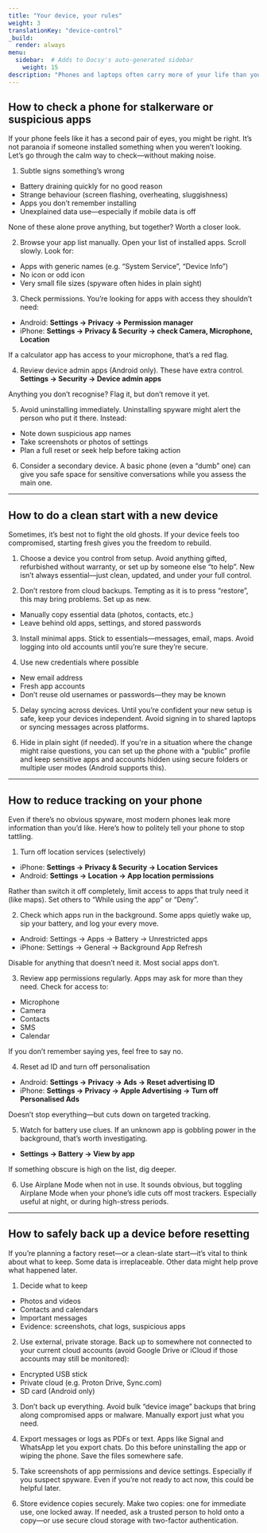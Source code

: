```yaml
---
title: "Your device, your rules"
weight: 3
translationKey: "device-control"
_build:
  render: always
menu:
  sidebar:  # Adds to Docsy's auto-generated sidebar
    weight: 15
description: "Phones and laptops often carry more of your life than you realise. This section helps you spot hidden risks, check for tracking, and safely take back control—especially if the device was gifted or set up “as a favour”."
---
```


## How to check a phone for stalkerware or suspicious apps

If your phone feels like it has a second pair of eyes, you might be right. It’s not paranoia if someone installed something when you weren’t looking. Let’s go through the calm way to check—without making noise.

1. Subtle signs something’s wrong

* Battery draining quickly for no good reason
* Strange behaviour (screen flashing, overheating, sluggishness)
* Apps you don’t remember installing
* Unexplained data use—especially if mobile data is off

None of these alone prove anything, but together? Worth a closer look.

2. Browse your app list manually. Open your list of installed apps. Scroll slowly. Look for:

* Apps with generic names (e.g. “System Service”, “Device Info”)
* No icon or odd icon
* Very small file sizes (spyware often hides in plain sight)

3. Check permissions. You’re looking for apps with access they shouldn’t need:

* Android: **Settings → Privacy → Permission manager**
* iPhone: **Settings → Privacy & Security → check Camera, Microphone, Location**

If a calculator app has access to your microphone, that’s a red flag.

4. Review device admin apps (Android only). These have extra control. **Settings → Security → Device admin apps**

Anything you don’t recognise? Flag it, but don’t remove it yet.

5. Avoid uninstalling immediately. Uninstalling spyware might alert the person who put it there. Instead:

* Note down suspicious app names
* Take screenshots or photos of settings
* Plan a full reset or seek help before taking action

6. Consider a secondary device. A basic phone (even a “dumb” one) can give you safe space for sensitive conversations while you assess the main one.

---

## How to do a clean start with a new device

Sometimes, it’s best not to fight the old ghosts. If your device feels too compromised, starting fresh gives you the freedom to rebuild.

1. Choose a device you control from setup. Avoid anything gifted, refurbished without warranty, or set up by someone else “to help”. New isn’t always essential—just clean, updated, and under your full control.

2. Don’t restore from cloud backups. Tempting as it is to press “restore”, this may bring problems. Set up as new.

* Manually copy essential data (photos, contacts, etc.)
* Leave behind old apps, settings, and stored passwords

3. Install minimal apps. Stick to essentials—messages, email, maps. Avoid logging into old accounts until you’re sure they’re secure.

4. Use new credentials where possible

* New email address
* Fresh app accounts
* Don’t reuse old usernames or passwords—they may be known

5. Delay syncing across devices. Until you’re confident your new setup is safe, keep your devices independent. Avoid signing in to shared laptops or syncing messages across platforms.

6. Hide in plain sight (if needed). If you're in a situation where the change might raise questions, you can set up the phone with a “public” profile and keep sensitive apps and accounts hidden using secure folders or multiple user modes (Android supports this).

---

## How to reduce tracking on your phone

Even if there’s no obvious spyware, most modern phones leak more information than you’d like. Here’s how to politely tell your phone to stop tattling.

1. Turn off location services (selectively)

* iPhone: **Settings → Privacy & Security → Location Services**
* Android: **Settings → Location → App location permissions**

Rather than switch it off completely, limit access to apps that truly need it (like maps). Set others to “While using the app” or “Deny”.

2. Check which apps run in the background. Some apps quietly wake up, sip your battery, and log your every move.

* Android: Settings → Apps → Battery → Unrestricted apps
* iPhone: Settings → General → Background App Refresh

Disable for anything that doesn’t need it. Most social apps don’t.

3. Review app permissions regularly. Apps may ask for more than they need. Check for access to:

* Microphone
* Camera
* Contacts
* SMS
* Calendar

If you don’t remember saying yes, feel free to say no.

4. Reset ad ID and turn off personalisation

* Android: **Settings → Privacy → Ads → Reset advertising ID**
* iPhone: **Settings → Privacy → Apple Advertising → Turn off Personalised Ads**

Doesn’t stop everything—but cuts down on targeted tracking.

5. Watch for battery use clues. If an unknown app is gobbling power in the background, that’s worth investigating.

* **Settings → Battery → View by app**

If something obscure is high on the list, dig deeper.

6. Use Airplane Mode when not in use. It sounds obvious, but toggling Airplane Mode when your phone’s idle cuts off most trackers. Especially useful at night, or during high-stress periods.

---

## How to safely back up a device before resetting

If you’re planning a factory reset—or a clean-slate start—it’s vital to think about what to keep. Some data is irreplaceable. Other data might help prove what happened later.

1. Decide what to keep

* Photos and videos
* Contacts and calendars
* Important messages
* Evidence: screenshots, chat logs, suspicious apps

2. Use external, private storage. Back up to somewhere not connected to your current cloud accounts (avoid Google Drive or iCloud if those accounts may still be monitored):

* Encrypted USB stick
* Private cloud (e.g. Proton Drive, Sync.com)
* SD card (Android only)

3. Don’t back up everything. Avoid bulk “device image” backups that bring along compromised apps or malware. Manually export just what you need.

4. Export messages or logs as PDFs or text. Apps like Signal and WhatsApp let you export chats. Do this before uninstalling the app or wiping the phone. Save the files somewhere safe.

5. Take screenshots of app permissions and device settings. Especially if you suspect spyware. Even if you’re not ready to act now, this could be helpful later.

6. Store evidence copies securely. Make two copies: one for immediate use, one locked away. If needed, ask a trusted person to hold onto a copy—or use secure cloud storage with two-factor authentication.
